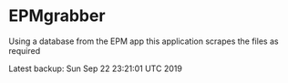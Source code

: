 # EPMgrabber
Using a database from the EPM app this application scrapes the files as required


Latest backup: Sun Sep 22 23:21:01 UTC 2019
